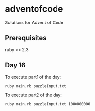 # adventofcode
Solutions for Advent of Code

## Prerequisites

ruby >= 2.3

## Day 16

To execute part1 of the day:

```
ruby main.rb puzzleInput.txt
```

To execute part2 of the day:

```
ruby main.rb puzzleInput.txt 1000000000
```
